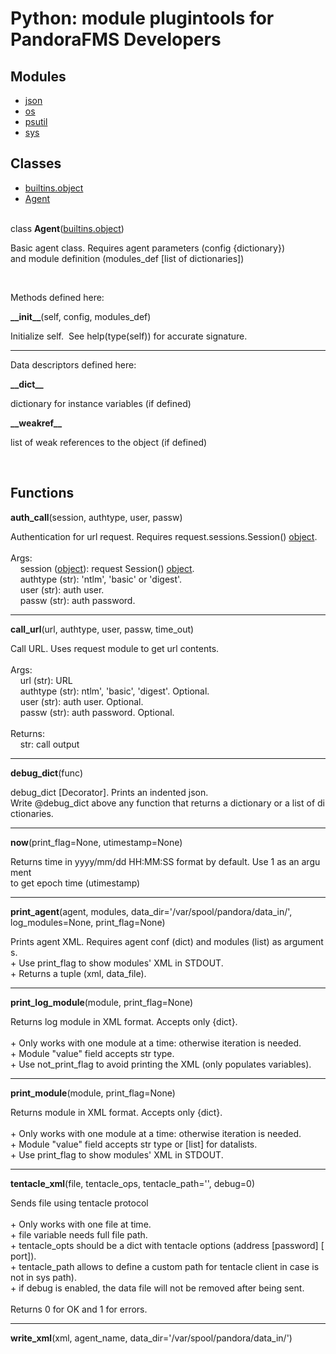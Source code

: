 # Python: module plugintools for PandoraFMS Developers

## Modules

* [json](json.html)  
* [os](os.html)  
* [psutil](psutil.html)  
* [sys](sys.html)  

## Classes

* [builtins.object](builtins.html#object)
* [Agent](plugintools.html#Agent)

   
class **Agent**([builtins.object](builtins.html#object))

 

Basic agent class. Requires agent parameters (config {dictionary})  
and module definition (modules\_def \[list of dictionaries\]) 

 

Methods defined here:  

**\_\_init\_\_**(self, config, modules\_def)

Initialize self.  See help(type(self)) for accurate signature.

* * *

Data descriptors defined here:  

**\_\_dict\_\_**

dictionary for instance variables (if defined)

**\_\_weakref\_\_**

list of weak references to the object (if defined)

   
## Functions

 
**auth\_call**(session, authtype, user, passw)

Authentication for url request. Requires request.sessions.Session() [object](builtins.html#object).  
   
Args:  
    session ([object](builtins.html#object)): request Session() [object](builtins.html#object).  
    authtype (str): 'ntlm', 'basic' or 'digest'.  
    user (str): auth user.  
    passw (str): auth password.

* * *

**call\_url**(url, authtype, user, passw, time\_out)

Call URL. Uses request module to get url contents.  
   
Args:  
    url (str): URL  
    authtype (str): ntlm', 'basic', 'digest'. Optional.  
    user (str): auth user. Optional.  
    passw (str): auth password. Optional.  
   
Returns:  
    str: call output
    
* * *

**debug\_dict**(func)

debug\_dict \[Decorator\]. Prints an indented json.  
Write @debug\_dict above any function that returns a dictionary or a list of dictionaries.

* * *

**now**(print\_flag=None, utimestamp=None)

Returns time in yyyy/mm/dd HH:MM:SS format by default. Use 1 as an argument  
to get epoch time (utimestamp)

* * *

**print\_agent**(agent, modules, data\_dir='/var/spool/pandora/data\_in/', log\_modules=None, print\_flag=None)

Prints agent XML. Requires agent conf (dict) and modules (list) as arguments.  
+ Use print\_flag to show modules' XML in STDOUT.  
+ Returns a tuple (xml, data\_file).

* * *

**print\_log\_module**(module, print\_flag=None)

Returns log module in XML format. Accepts only {dict}.  
   
+ Only works with one module at a time: otherwise iteration is needed.  
+ Module "value" field accepts str type.  
+ Use not\_print\_flag to avoid printing the XML (only populates variables).

* * *

**print\_module**(module, print\_flag=None)

Returns module in XML format. Accepts only {dict}.  
   
+ Only works with one module at a time: otherwise iteration is needed.  
+ Module "value" field accepts str type or \[list\] for datalists.  
+ Use print\_flag to show modules' XML in STDOUT.

* * *

**tentacle\_xml**(file, tentacle\_ops, tentacle\_path='', debug=0)

Sends file using tentacle protocol  
   
+ Only works with one file at time.  
+ file variable needs full file path.  
+ tentacle\_opts should be a dict with tentacle options (address \[password\] \[port\]).  
+ tentacle\_path allows to define a custom path for tentacle client in case is not in sys path).  
+ if debug is enabled, the data file will not be removed after being sent.  
   
Returns 0 for OK and 1 for errors.

* * *

**write\_xml**(xml, agent\_name, data\_dir='/var/spool/pandora/data\_in/')

